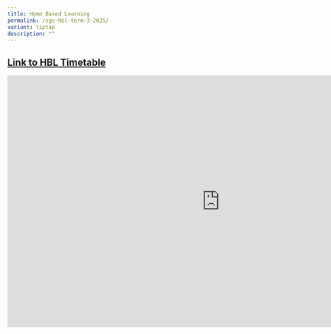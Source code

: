 ```yaml
---
title: Home Based Learning
permalink: /sgs-hbl-term-3-2025/
variant: tiptap
description: ""
---
```

<h2><a href="http://for.edu.sg/hbl2025" rel="noopener nofollow" target="_blank">Link to HBL Timetable</a></h2>
<div class="iframe-wrapper">
<iframe height="569" width="960" allowfullscreen="true" frameborder="0" src="https://docs.google.com/presentation/d/e/2PACX-1vR8QPPzFBILZShiS_qCJHyadcf8feL6h7KphPenDcEcatrVTo88N4wjffg51KLaWpNz6hw5_coJorhj/pubembed?start=false&amp;loop=false&amp;delayms=3000"></iframe>
</div>
<p></p>